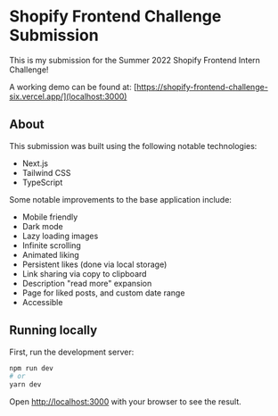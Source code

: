 # Shopify Frontend Challenge Submission

This is my submission for the Summer 2022 Shopify Frontend Intern Challenge!

A working demo can be found at: [https://shopify-frontend-challenge-six.vercel.app/](localhost:3000)

## About

This submission was built using the following notable technologies:

- Next.js
- Tailwind CSS
- TypeScript

Some notable improvements to the base application include:

- Mobile friendly
- Dark mode
- Lazy loading images
- Infinite scrolling
- Animated liking
- Persistent likes (done via local storage)
- Link sharing via copy to clipboard
- Description "read more" expansion
- Page for liked posts, and custom date range
- Accessible

## Running locally

First, run the development server:

```bash
npm run dev
# or
yarn dev
```

Open [http://localhost:3000](http://localhost:3000) with your browser to see the result.
